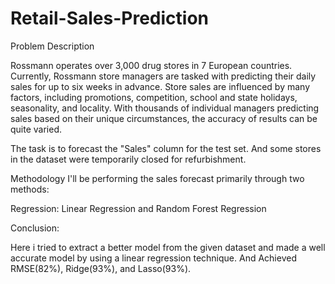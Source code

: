 # Retail-Sales-Prediction

Problem Description


Rossmann operates over 3,000 drug stores in 7 European countries. Currently, Rossmann store managers are tasked with predicting their daily sales for up to six weeks in advance. Store sales are influenced by many factors, including promotions, competition, school and state holidays, seasonality, and locality. With thousands of individual managers predicting sales based on their unique circumstances, the accuracy of results can be quite varied.

The task is to forecast the "Sales" column for the test set. And some stores in the dataset were temporarily closed for refurbishment.

Methodology
I'll be performing the sales forecast primarily through two methods:

Regression: Linear Regression and Random Forest Regression

Conclusion:

Here i tried to extract a better model from the given dataset and made a well accurate model by using a linear regression technique. And Achieved RMSE(82%), Ridge(93%), and Lasso(93%).
